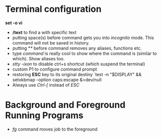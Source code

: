 # Terminal configuration

**set -o vi** 
* **/text** to find a with specific text
* putting space(s) before command gets you into *incognito* mode. This command will not be saved in history.
* putting **\** before command removes any aliases, functions etc.
* type *command* is really cool to show where the command is (similar to which). Show aliases too.
* *stty -ixon* to disable ctrl+s shortcut (which suspend the terminal)
* custom P1 to configure command prompt
* restoring **ESC** key to its original destiny
`test -n "$DISPLAY" && setxkbmap -option caps:escape &>dev/null
* Always use *Ctrl-[* instead of *ESC*

# Background and Foreground Running Programs
* *fg* command moves job to the foreground
